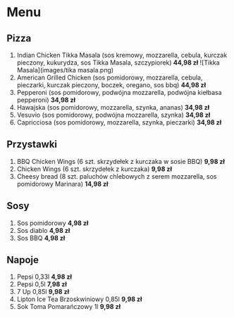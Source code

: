 # Menu

## Pizza

1. Indian Chicken Tikka Masala (sos kremowy, mozzarella, cebula, kurczak pieczony, kukurydza, sos Tikka Masala, szczypiorek) **44,98 zł**
 ![Tikka Masala](images/tika masala.png)
2. American Grilled Chicken (sos pomidorowy, mozzarella, cebula, pieczarki, kurczak pieczony, boczek, oregano, sos bbq) **44,98 zł**
3. Pepperoni (sos pomidorowy, podwójna mozzarella, podwójna kiełbasa pepperoni) **34,98 zł**
4. Hawajska (sos pomidorowy, mozzarella, szynka, ananas) **34,98 zł**
5. Vesuvio (sos pomidorowy, podwójna mozzarella, szynka) **34,98 zł**
6. Capricciosa (sos pomidorowy, mozzarella, szynka, pieczarki) **34,98 zł**

## Przystawki

1. BBQ Chicken Wings (6 szt. skrzydełek z kurczaka w sosie BBQ) **9,98 zł**
2. Chicken Wings (6 szt. skrzydełek z kurczaka) **9,98 zł**
3. Cheesy bread (8 szt. paluchów chlebowych z serem mozzarella, sos pomidorowy Marinara) **14,98 zł**

## Sosy

1. Sos pomidorowy **4,98 zł**
2. Sos diablo **4,98 zł**
3. Sos BBQ **4,98 zł**

## Napoje

1. Pepsi 0,33l **4,98 zł**
2. Pepsi 0,5l **7,98 zł**
3. 7 Up 0,85l **9,98 zł**
4. Lipton Ice Tea Brzoskwiniowy 0,85l **9,98 zł**
5. Sok Toma Pomarańczowy 1l **9,98 zł**
